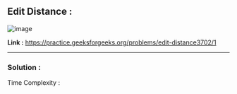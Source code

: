 ## Edit Distance :

![image](https://user-images.githubusercontent.com/23376002/167884193-322167a9-aa58-4376-a516-bcd867063221.png)


**Link :** https://practice.geeksforgeeks.org/problems/edit-distance3702/1


--------------------------------------------------------------------------------------------------------------------------------------------------------


### Solution :

Time Complexity :



